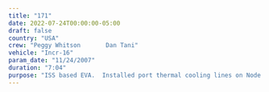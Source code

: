 ```yaml
---
title: "171"
date: 2022-07-24T00:00:00-05:00
draft: false
country: "USA"
crew: "Peggy Whitson       Dan Tani"
vehicle: "Incr-16"
param_date: "11/24/2007"
duration: "7:04"
purpose: "ISS based EVA.  Installed port thermal cooling lines on Node 2.  Connected elec cables to PMA2.  Inspected and photoed stbd solar array joint"
---
```

